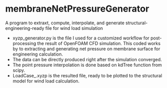 # membraneNetPressureGenerator
A program to extraxt, compute, interpolate, and generate structural-engineering-ready file for wind load simulation
- xyzp_generator.py is the file I used for a customized workflow for post-processing the result of OpenFOAM CFD simulation. This coded works by to extracting and generating net pressure on membrane surface for engineering calculation.
- The data can be directly produced right after the simulation converged.
- The point pressure interpolation is done based on kdTree function from scipy.
- LoadCase_.xyzp is the resulted file, ready to be plotted to the structural model for wind load calculation.
